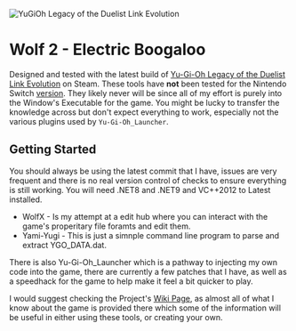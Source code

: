 ![YuGiOh Legacy of the Duelist Link Evolution](https://cdn.ygorganization.com/2020/02/Yugioh-Legacy-of-the-Duelist-Link-Evolution-Siliconera-2-800x400-1.jpg)

# Wolf 2 - Electric Boogaloo
Designed and tested with the latest build of [Yu-Gi-Oh Legacy of the Duelist Link Evolution](https://store.steampowered.com/app/1150640/YuGiOh_Legacy_of_the_Duelist__Link_Evolution/) on Steam. These tools have **not** been tested for the Nintendo Switch [version](https://www.nintendo.com/us/store/products/yu-gi-oh-legacy-of-the-duelist-link-evolution-switch/). They likely never will be since all of my effort is purely into the Window's Executable for the game. You might be lucky to transfer the knowledge across but don't expect everything to work, especially not the various plugins used by `Yu-Gi-Oh_Launcher`.




## Getting Started

You should always be using the latest commit that I have, issues are very frequent and there is no real version control of checks to ensure everything is still working. You will need .NET8 and .NET9 and VC++2012 to Latest installed.


* WolfX - Is my attempt at a edit hub where you can interact with the game's properitary file foramts and edit them.
* Yami-Yugi - This is just a simnple command line program to parse and extract YGO_DATA.dat.

There is also Yu-Gi-Oh_Launcher which is a pathway to injecting my own code into the game, there are currently a few patches that I have, as well as a speedhack for the game to help make it feel a bit quicker to play.

I would suggest checking the Project's [Wiki Page](https://github.com/Arefu/Yu-Gi-Oh-Ex/wiki), as almost all of what I know about the game is provided there which some of the information will be useful in either using these tools, or creating your own.
